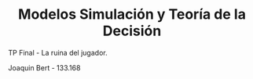 <h1 align="center">Modelos Simulación y Teoría de la Decisión</h1>

<p align="left">
TP Final - La ruina del jugador.
</p>

<p align="left">
Joaquin Bert - 133.168
</p>
